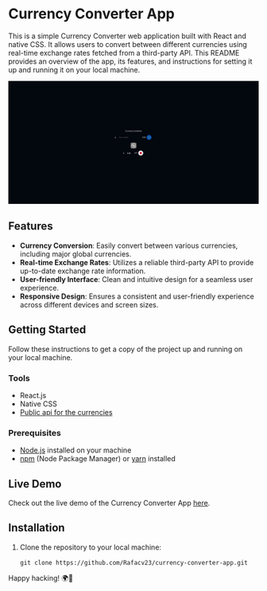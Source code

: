 # Currency Converter App

This is a simple Currency Converter web application built with React and native CSS. It allows users to convert between different currencies using real-time exchange rates fetched from a third-party API. This README provides an overview of the app, its features, and instructions for setting it up and running it on your local machine.

![Currency Converter Screenshot](Currency-Converter.png)

## Features

- **Currency Conversion**: Easily convert between various currencies, including major global currencies.
- **Real-time Exchange Rates**: Utilizes a reliable third-party API to provide up-to-date exchange rate information.
- **User-friendly Interface**: Clean and intuitive design for a seamless user experience.
- **Responsive Design**: Ensures a consistent and user-friendly experience across different devices and screen sizes.

## Getting Started

Follow these instructions to get a copy of the project up and running on your local machine.

### Tools
- React.js
- Native CSS
- [Public api for the currencies](https://github.com/fawazahmed0/currency-api#readme)

### Prerequisites

- [Node.js](https://nodejs.org/) installed on your machine
- [npm](https://www.npmjs.com/) (Node Package Manager) or [yarn](https://yarnpkg.com/) installed

## Live Demo 

Check out the live demo of the Currency Converter App [here](https://currency-converter-nu-eight.vercel.app/).

## Installation

1. Clone the repository to your local machine:

   ```shell
   git clone https://github.com/Rafacv23/currency-converter-app.git

Happy hacking! 🌍💱
